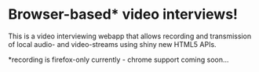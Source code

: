 Browser-based* video interviews!
=======================================

This is a video interviewing webapp that allows recording and transmission of local audio- and video-streams using shiny new HTML5 APIs. 


*recording is firefox-only currently - chrome support coming soon...



